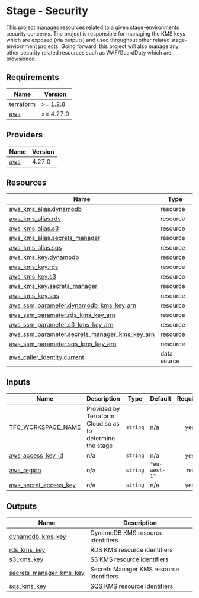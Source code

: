 # Stage - Security

This project manages resources related to a given stage-environments security concerns.
The project is responsible for managing the KMS keys which are exposed (via outputs) and used throughout other related stage-enviornment projects.
Going forward, this project will also manage any other security related resources such as WAF/GuardDuty which are provisioned.

<!-- BEGIN_TF_DOCS -->
## Requirements

| Name | Version |
|------|---------|
| <a name="requirement_terraform"></a> [terraform](#requirement\_terraform) | >= 1.2.8 |
| <a name="requirement_aws"></a> [aws](#requirement\_aws) | >= 4.27.0 |

## Providers

| Name | Version |
|------|---------|
| <a name="provider_aws"></a> [aws](#provider\_aws) | 4.27.0 |

## Resources

| Name | Type |
|------|------|
| [aws_kms_alias.dynamodb](https://registry.terraform.io/providers/hashicorp/aws/latest/docs/resources/kms_alias) | resource |
| [aws_kms_alias.rds](https://registry.terraform.io/providers/hashicorp/aws/latest/docs/resources/kms_alias) | resource |
| [aws_kms_alias.s3](https://registry.terraform.io/providers/hashicorp/aws/latest/docs/resources/kms_alias) | resource |
| [aws_kms_alias.secrets_manager](https://registry.terraform.io/providers/hashicorp/aws/latest/docs/resources/kms_alias) | resource |
| [aws_kms_alias.sqs](https://registry.terraform.io/providers/hashicorp/aws/latest/docs/resources/kms_alias) | resource |
| [aws_kms_key.dynamodb](https://registry.terraform.io/providers/hashicorp/aws/latest/docs/resources/kms_key) | resource |
| [aws_kms_key.rds](https://registry.terraform.io/providers/hashicorp/aws/latest/docs/resources/kms_key) | resource |
| [aws_kms_key.s3](https://registry.terraform.io/providers/hashicorp/aws/latest/docs/resources/kms_key) | resource |
| [aws_kms_key.secrets_manager](https://registry.terraform.io/providers/hashicorp/aws/latest/docs/resources/kms_key) | resource |
| [aws_kms_key.sqs](https://registry.terraform.io/providers/hashicorp/aws/latest/docs/resources/kms_key) | resource |
| [aws_ssm_parameter.dynamodb_kms_key_arn](https://registry.terraform.io/providers/hashicorp/aws/latest/docs/resources/ssm_parameter) | resource |
| [aws_ssm_parameter.rds_kms_key_arn](https://registry.terraform.io/providers/hashicorp/aws/latest/docs/resources/ssm_parameter) | resource |
| [aws_ssm_parameter.s3_kms_key_arn](https://registry.terraform.io/providers/hashicorp/aws/latest/docs/resources/ssm_parameter) | resource |
| [aws_ssm_parameter.secrets_manager_kms_key_arn](https://registry.terraform.io/providers/hashicorp/aws/latest/docs/resources/ssm_parameter) | resource |
| [aws_ssm_parameter.sqs_kms_key_arn](https://registry.terraform.io/providers/hashicorp/aws/latest/docs/resources/ssm_parameter) | resource |
| [aws_caller_identity.current](https://registry.terraform.io/providers/hashicorp/aws/latest/docs/data-sources/caller_identity) | data source |

## Inputs

| Name | Description | Type | Default | Required |
|------|-------------|------|---------|:--------:|
| <a name="input_TFC_WORKSPACE_NAME"></a> [TFC\_WORKSPACE\_NAME](#input\_TFC\_WORKSPACE\_NAME) | Provided by Terraform Cloud so as to determine the stage | `string` | n/a | yes |
| <a name="input_aws_access_key_id"></a> [aws\_access\_key\_id](#input\_aws\_access\_key\_id) | n/a | `string` | n/a | yes |
| <a name="input_aws_region"></a> [aws\_region](#input\_aws\_region) | n/a | `string` | `"eu-west-1"` | no |
| <a name="input_aws_secret_access_key"></a> [aws\_secret\_access\_key](#input\_aws\_secret\_access\_key) | n/a | `string` | n/a | yes |

## Outputs

| Name | Description |
|------|-------------|
| <a name="output_dynamodb_kms_key"></a> [dynamodb\_kms\_key](#output\_dynamodb\_kms\_key) | DynamoDB KMS resource identifiers |
| <a name="output_rds_kms_key"></a> [rds\_kms\_key](#output\_rds\_kms\_key) | RDS KMS resource identifiers |
| <a name="output_s3_kms_key"></a> [s3\_kms\_key](#output\_s3\_kms\_key) | S3 KMS resource identifiers |
| <a name="output_secrets_manager_kms_key"></a> [secrets\_manager\_kms\_key](#output\_secrets\_manager\_kms\_key) | Secrets Manager KMS resource identifiers |
| <a name="output_sqs_kms_key"></a> [sqs\_kms\_key](#output\_sqs\_kms\_key) | SQS KMS resource identifiers |
<!-- END_TF_DOCS -->
